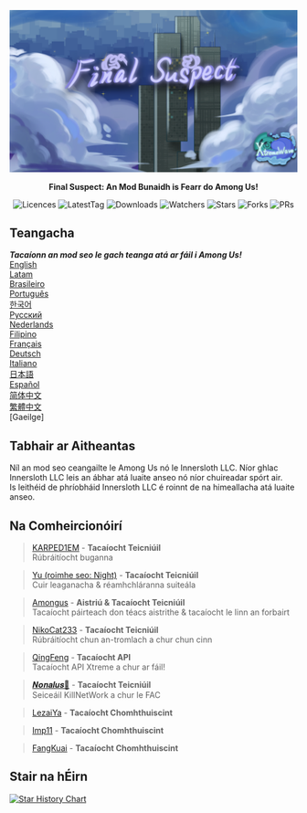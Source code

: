 ﻿<div align="center">

![FS-XW](Assets/LogoWithTeam.png)

**Final Suspect: An Mod Bunaidh is Fearr do Among Us!**

<img src="https://badgen.net/github/license/XtremeWave/FinalSuspect" alt="Licences">
<img src="https://badgen.net/github/tag/XtremeWave/FinalSuspect" alt="LatestTag">
<img src="https://badgen.net/github/assets-dl/XtremeWave/FinalSuspect" alt="Downloads">
<img src="https://badgen.net/github/watchers/XtremeWave/FinalSuspect" alt="Watchers">
<img src="https://badgen.net/github/stars/XtremeWave/FinalSuspect" alt="Stars">
<img src="https://badgen.net/github/forks/XtremeWave/FinalSuspect" alt="Forks">
<img src="https://badgen.net/github/prs/XtremeWave/FinalSuspect" alt="PRs">

</div>

## Teangacha
***Tacaíonn an mod seo le gach teanga atá ar fáil i Among Us!***<br>
[English](README.md) <br>
[Latam](README_es_LA.md)<br>
[Brasileiro](README_pt_BR.md)<br>
[Português](README_pt.md)<br>
[한국어](README_ko.md)<br>
[Русский](README_ru.md)<br>
[Nederlands](README_nl.md)<br>
[Filipino](README_tl.md)<br>
[Français](README_fr.md)<br>
[Deutsch](README_de.md)<br>
[Italiano](README_it.md)<br>
[日本語](README_ja.md)<br>
[Español](README_es.md)<br>
[简体中文](README_zh.md)<br>
[繁體中文](README_zh_CHT.md)<br>
[Gaeilge]<br>

## Tabhair ar Aitheantas
Níl an mod seo ceangailte le Among Us nó le Innersloth LLC. Níor ghlac Innersloth LLC leis an ábhar atá luaite anseo nó níor chuireadar spórt air.<br>
Is leithéid de phríobháid Innersloth LLC é roinnt de na himeallacha atá luaite anseo.

## Na Comheircionóirí
>[KARPED1EM](https://github.com/KARPED1EM) - **Tacaíocht Teicniúil**<br>
>Rúbráitíocht buganna

>[Yu (roimhe seo: Night)](https://github.com/Night-GUA) - **Tacaíocht Teicniúil**<br>
>Cuir leaganacha & réamhchláranna suiteála

>[Amongus](https://github.com/XiezibanWrite) - **Aistriú & Tacaíocht Teicniúil**<br>
>Tacaíocht páirteach don téacs aistrithe & tacaíocht le linn an forbairt

>[NikoCat233](https://github.com/NikoCat233) - **Tacaíocht Teicniúil**<br>
>Rúbráitíocht chun an-tromlach a chur chun cinn

> [QingFeng](https://github.com/QingFeng-awa) - **Tacaíocht API**<br>
>Tacaíocht API Xtreme a chur ar fáil!

>[𝑵𝒐𝒏𝒂𝒍𝒖𝒔🍥](https://github.com/Reborn5537) - **Tacaíocht Teicniúil**<br>
>Seiceáil KillNetWork a chur le FAC

>[LezaiYa](https://github.com/LezaiYa1) - **Tacaíocht Chomhthuiscint**

>[Imp11](https://github.com/dabao40) - **Tacaíocht Chomhthuiscint**

>[FangKuai](https://github.com/FangKuaiYa) - **Tacaíocht Chomhthuiscint**

## Stair na hÉirn
[![Star History Chart](https://api.star-history.com/svg?repos=XtremeWave/FinalSuspect&type=Date)](https://star-history.com/#XtremeWave/FinalSuspect&Date)